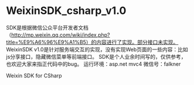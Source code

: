 WeixinSDK_csharp_v1.0
=====================

SDK是根据微信公众平台开发者文档（http://mp.weixin.qq.com/wiki/index.php?title=%E9%A6%96%E9%A1%B5）的内容进行了实现。部分接口未实现。 WeixinSDK v1.0是针对服务端交互的实现，没有实现Web页面的一些内容：比如js分享接口，隐藏微信菜单等前端接口。 SDK是个人业余时间写的，仅供参考，也欢迎大家来指正代码中的bug。 运行环境：asp.net mvc4 微信号：falkner

Weixin SDK for CSharp
